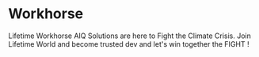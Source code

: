 # Workhorse
Lifetime Workhorse AIQ Solutions are here to Fight the Climate Crisis. Join Lifetime World and become trusted dev and let's win together the FIGHT !
